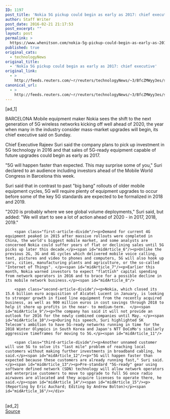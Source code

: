 ```yaml
---
ID: 1197
post_title: 'Nokia 5G pickup could begin as early as 2017: chief executive'
author: Staff Writer
post_date: 2016-02-21 21:17:53
post_excerpt: ""
layout: post
permalink: >
  https://www.whenitson.com/nokia-5g-pickup-could-begin-as-early-as-2017-chief-executive/
published: true
original_cats:
  - technologyNews
original_title:
  - 'Nokia 5G pickup could begin as early as 2017: chief executive'
original_link:
  - >
    http://feeds.reuters.com/~r/reuters/technologyNews/~3/BfcZMWyy3es/story01.htm
canonical_url:
  - >
    http://feeds.reuters.com/~r/reuters/technologyNews/~3/BfcZMWyy3es/story01.htm
---
```

 [ad_1]
<br><div id="articleText">
<span id="midArticle_start"/>

<span id="midArticle_0"/><span class="focusParagraph" readability="6"><p><span class="articleLocation">BARCELONA</span> Mobile equipment maker Nokia sees the shift to the next generation of 5G wireless networks kicking off well ahead of 2020, the year when many in the industry consider mass-market upgrades will begin, its chief executive said on Sunday.</p></span><span id="midArticle_1"/><p>Chief Executive Rajeev Suri said the company plans to pick up investment in 5G technology in 2016 and that sales of 5G-ready equipment capable of future upgrades could begin as early as 2017. </p><span id="midArticle_2"/><p>"5G will happen faster than expected. This may surprise some of you," Suri declared to an audience including investors ahead of the Mobile World Congress in Barcelona this week. </p><span id="midArticle_3"/><p>Suri said that in contrast to past "big bang" rollouts of older mobile equipment cycles, 5G will require plenty of equipment upgrades to occur before some of the key 5G standards are expected to be formalized in 2018 and 2019.</p><span id="midArticle_4"/><p>"2020 is probably where we see global volume deployments," Suri said, but added: "We will start to see a lot of action ahead of 2020 - in 2017, 2018, 2019."</p><span id="midArticle_5"/>
        
        <span class="first-article-divide"/><p>Demand for current 4G equipment peaked in 2015 after massive rollouts were completed in China, the world's biggest mobile market, and some analysts are concerned Nokia could suffer years of flat or declining sales until 5G picks up later this decade.</p><span id="midArticle_6"/><p>Unlike the previous 2G, 3G and 4G cycles which delivered mobile voice calling, text, pictures and video to phones and computers, 5G will also hook up cars, cities, manufacturing plants and agriculture, or the so-called "Internet of Things". </p><span id="midArticle_7"/><p>Earlier this month, Nokia warned investors to expect "flattish" capital spending from network operators in 2016 and to brace for a possible decline in its mobile network business.</p><span id="midArticle_8"/>
        
        <span class="second-article-divide"/><p>Nokia, which closed its 15.6 billion euro acquisition of Alcatel Lucent in January, is looking to stronger growth in fixed line equipment from the recently acquired business, as well as 900 million euros in cost savings through 2018 to help it shore up profits in the near- to medium-term.  </p><span id="midArticle_9"/><p>The company has said it will not provide an outlook for 2016 for the newly combined companies until May. </p><span id="midArticle_10"/><p>During his speech, Suri highlighted SK Telecom's ambition to have 5G-ready networks running in time for the 2018 Winter Olympics in South Korea and Japan's NTT DoCoMo's similarly aggressive timeframes for moving to 5G.</p><span id="midArticle_11"/>
        
        <span class="third-article-divide"/><p>Another unnamed customer will use 5G to solve its "last mile" problem of reaching local customers without making further investments in broadband cabling, he said.</p><span id="midArticle_12"/><p>"5G will happen faster than expected because these customers are already running fast," Suri said.</p><span id="midArticle_13"/><p>Pre-standard "5G-ready" gear using software defined network (SDN) technology will allow network operators and enterprise customers to move to upgrade to full 5G once radio airwaves are allocated and they acquire licenses to operate there, he said.</p><span id="midArticle_14"/><span id="midArticle_15"/><p> (Reporting by Eric Auchard; Editing by Andrew Bolton)</p><span id="midArticle_16"/></div>
<br>[ad_2]
<br><a href="http://feeds.reuters.com/~r/reuters/technologyNews/~3/BfcZMWyy3es/story01.htm">Source </a>